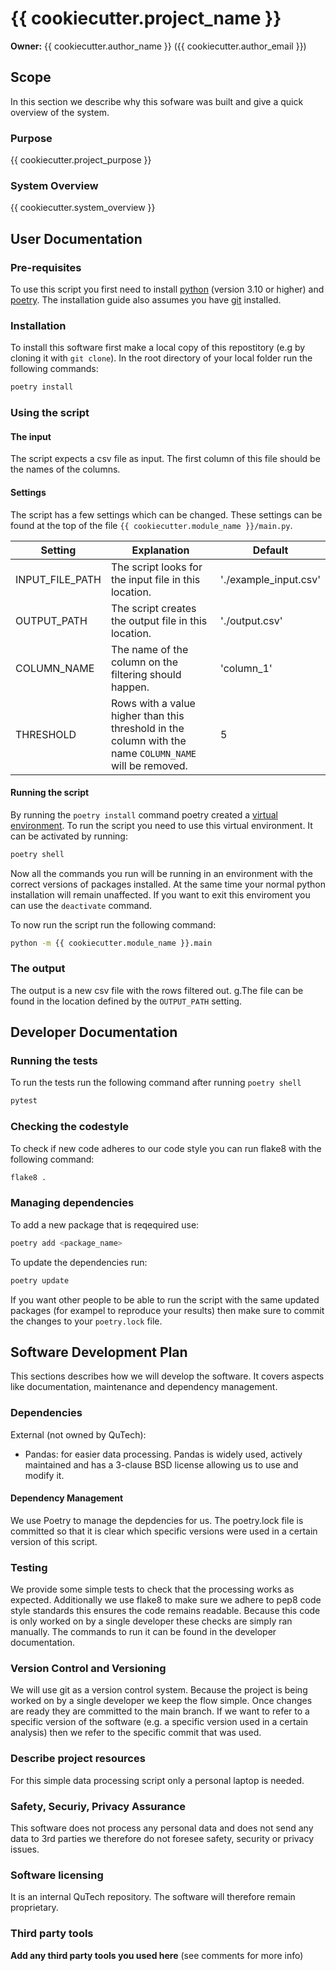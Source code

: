 # {{ cookiecutter.project_name }}

**Owner:** {{ cookiecutter.author_name }} ({{ cookiecutter.author_email }})

## Scope

In this section we describe why this sofware was built and give a quick overview of the system.

### Purpose
<!--
Describe the purpose of your software project. Describe why and in which context you are writing this software. Describe what your software will and will not do.
-->
{{ cookiecutter.project_purpose }}

### System Overview
<!--
Describe the total system this piece of software is a part of and where in this system this fits in. For a lot of simple scripts this does not have to be very complicated.
-->
{{ cookiecutter.system_overview }}

## User Documentation
<!--
This user documentation contains information on how to get started with the script that is contained in the basic templates.
Extend this section with specific instructions for users of your software (e.g. what format should the input data be in? What kind of settings can be changed? ...)
-->

### Pre-requisites

To use this script you first need to install [python](https://www.python.org/) (version 3.10 or higher) and [poetry](https://python-poetry.org/). The installation guide also assumes you have [git](https://git-scm.com/) installed.

### Installation

To install this software first make a local copy of this repostitory (e.g by cloning it with `git clone`). In the root directory of your local folder run the following commands:

``` bash
poetry install
```

### Using the script

#### The input

The script expects a csv file as input. The first column of this file should be the names of the columns.

#### Settings

The script has a few settings which can be changed. These settings can be found at the top of the file `{{ cookiecutter.module_name }}/main.py`.

| Setting | Explanation | Default |
| --- |  --- | --- |
| INPUT_FILE_PATH | The script looks for the input file in this location. | './example_input.csv' |
| OUTPUT_PATH | The script creates the output file in this location. | './output.csv' |
| COLUMN_NAME | The name of the column on the filtering should happen. | 'column_1' |
| THRESHOLD | Rows with a value higher than this threshold in the column with the name `COLUMN_NAME` will be removed. | 5 |

#### Running the script

By running the `poetry install` command poetry created a [virtual environment](https://docs.python.org/3/library/venv.html). To run the script you need to use this virtual environment. It can be activated by running:

```bash
poetry shell
```

Now all the commands you run will be running in an environment with the correct versions of packages installed. At the same time your normal python installation will remain unaffected. If you want to exit this enviroment you can use the `deactivate` command.

To now run the script run the following command:

```bash
python -m {{ cookiecutter.module_name }}.main
```

### The output

The output is a new csv file with the rows filtered out. g.The file can be found in the location defined by the `OUTPUT_PATH` setting.

## Developer Documentation
<!--
Provides some information for people who want to continue developing this software (or for yourself in the future if you ever return to it). It should provide the commnands a developer needs to for example test the software. Extend this section with specific instructions for developers of your software.
-->

### Running the tests

To run the tests run the following command after running `poetry shell`

```bash
pytest
```

### Checking the codestyle

To check if new code adheres to our code style you can run flake8 with the following command:

```bash
flake8 .
```

### Managing dependencies

To add a new package that is reqequired use:

```bash
poetry add <package_name>
```

To update the dependencies run:

```bash
poetry update
```

If you want other people to be able to run the script with the same updated packages (for exampel to reproduce your results) then make sure to commit the changes to your `poetry.lock` file.

## Software Development Plan

This sections describes how we will develop the software. It covers aspects like documentation, maintenance and dependency management.

### Dependencies
<!--
Describe the depedencies your project needs. Before using dependencies consider whether they are of a good enough quality for your research and whether their license allows them to be used by your.
-->
External (not owned by QuTech):

* Pandas: for easier data processing. Pandas is widely used, actively maintained and has a 3-clause BSD license allowing us to use and modify it.

#### Dependency Management
<!--
Describe how you want to manage depedencies. There are various tools available. What is important is that for the packages you import you define:
1. The names of the packages
2. The versions of the packages you have used
That way someone new (or you yourself in the future) can easily install those same packages with the correct versions. In Python tools like poetry or pip can help with this.
-->
We use Poetry to manage the depdencies for us. The poetry.lock file is committed so that it is clear which specific versions were used in a certain version of this script.

### Testing
<!--
What and how do you test it? E.g. do you have automatic unit tests, code coverage checks, tests for code style etc.
-->
We provide some simple tests to check that the processing works as expected. Additionally we use flake8 to make sure we adhere to pep8 code style standards this ensures the code remains readable. Because this code is only worked on by a single developer these checks are simply ran manually. The commands to run it can be found in the developer documentation.

### Version Control and Versioning
<!--
Describe how you will use version control and versioning. For simple scripts it can remain simple. If you want to do more complex things (e.g. proper semantic versioning for a package that you want to publish externally you can ask the SDST for advice.)

-->
We will use git as a version control system. Because the project is being worked on by a single developer we keep the flow simple. Once changes are ready they are committed to the main branch. If we want to refer to a specific version of the software (e.g. a specific version used in a certain analysis) then we refer to the specific commit that was used.

### Describe project resources
<!--
If you need resources to execute the project describe them here, together with who you need to align this or from who you need approval for this (this can be relevant for example when you are running an experiment on hardware)
-->
For this simple data processing script only a personal laptop is needed.

### Safety, Securiy, Privacy Assurance
<!--
If it could be an issue describe safety, security and privacy considerations.
-->
This software does not process any personal data and does not send any data to 3rd parties we therefore do not foresee safety, security or privacy issues.

### Software licensing
<!--
What licensing will your software use? For private projects this is not very relevant. Without a license they will be considered property of QuTech. For public repositories this is very important to consider. If you make your software public the license will determine who and how the software can be used. This also has implications for intellectual property (copyright).
-->
It is an internal QuTech repository. The software will therefore remain proprietary.

### Third party tools
<!--
If applicable, describe third party tools you need during the development. The place where you store your code is a logical one for example. But you might also make use of tools to document your code, track issues, ...
-->
**Add any third party tools you used here** (see comments for more info)
